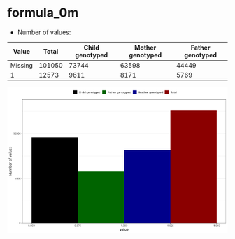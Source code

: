 # formula_0m
- Number of values:

| Value | Total | Child genotyped | Mother genotyped | Father genotyped |
| ----- | ----- | --------------- | ---------------- | ---------------- |
| Missing | 101050 | 73744 | 63598 | 44449 |
| 1 | 12573 | 9611 | 8171 |5769 |



![](formula_0m_n.png)



